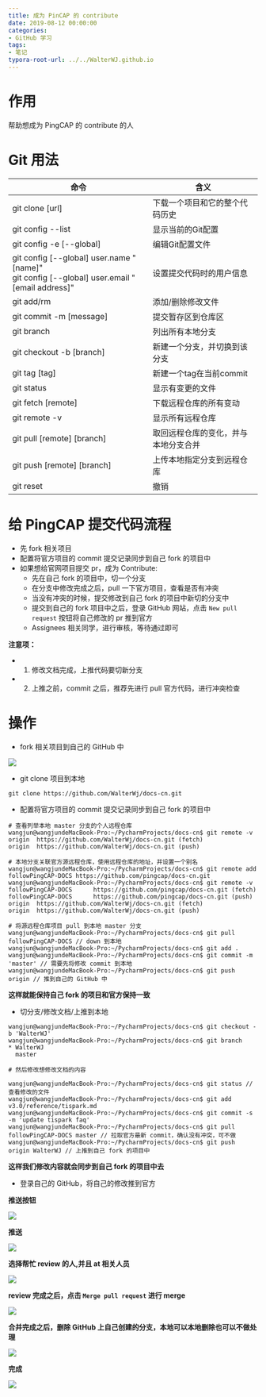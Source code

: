 ```yaml
---
title: 成为 PinCAP 的 contribute
date: 2019-08-12 00:00:00
categories:
- GitHub 学习
tags:
- 笔记
typora-root-url: ../../WalterWJ.github.io
---
```

# 作用
  帮助想成为 PingCAP 的 contribute 的人

# Git 用法

| 命令                                                                                             | 含义                                 |
| ------------------------------------------------------------------------------------------------ | ------------------------------------ |
| git clone [url]                                                                                  | 下载一个项目和它的整个代码历史       |
| git config --list                                                                                | 显示当前的Git配置                    |
| git config -e [--global]                                                                         | 编辑Git配置文件                      |
| git config [--global] user.name "[name]" <br> git config [--global] user.email "[email address]" | 设置提交代码时的用户信息             |
| git add/rm                                                                                       | 添加/删除修改文件                    |
| git commit -m [message]                                                                          | 提交暂存区到仓库区                   |
| git branch                                                                                       | 列出所有本地分支                     |
| git checkout -b [branch]                                                                         | 新建一个分支，并切换到该分支         |
| git tag [tag]                                                                                    | 新建一个tag在当前commit              |
| git status                                                                                       | 显示有变更的文件                     |
| git fetch [remote]                                                                               | 下载远程仓库的所有变动               |
| git remote -v                                                                                    | 显示所有远程仓库                     |
| git pull [remote] [branch]                                                                       | 取回远程仓库的变化，并与本地分支合并 |
| git push [remote] [branch]                                                                       | 上传本地指定分支到远程仓库           |
| git reset                                                                                        | 撤销                                 |

# 给 PingCAP 提交代码流程

<!-- **格式参考：**[PingCAP 中文技术文档风格指南](https://docs.google.com/document/d/1b6ZhZD33OoM8AacpKksGGSuxJWReLkNnSt8eSc1kTXc/edit) -->

* 先 fork 相关项目
* 配置将官方项目的 commit 提交记录同步到自己 fork 的项目中
* 如果想给官网项目提交 pr，成为 Contribute:
  - 先在自己 fork 的项目中，切一个分支
  - 在分支中修改完成之后，pull 一下官方项目，查看是否有冲突
  - 当没有冲突的时候，提交修改到自己 fork 的项目中新切的分支中
  - 提交到自己的 fork 项目中之后，登录 GitHub 网站，点击 `New pull request` 按钮将自己修改的 pr 推到官方
  - Assignees 相关同学，进行审核，等待通过即可

**注意项：**

* 1. 修改文档完成，上推代码要切新分支
* 2. 上推之前，commit 之后，推荐先进行 pull 官方代码，进行冲突检查

# 操作

* fork 相关项目到自己的 GitHub 中

![](/assets/images/PostsImages/Become-Contribute-template/pr-01.png)

* git clone 项目到本地

```shell
git clone https://github.com/WalterWj/docs-cn.git
```

* 配置将官方项目的 commit 提交记录同步到自己 fork 的项目中

```shell
# 查看列举本地 master 分支的个人远程仓库
wangjun@wangjundeMacBook-Pro:~/PycharmProjects/docs-cn$ git remote -v
origin  https://github.com/WalterWj/docs-cn.git (fetch)
origin  https://github.com/WalterWj/docs-cn.git (push)

# 本地分支关联官方源远程仓库，使用远程仓库的地址，并设置一个别名
wangjun@wangjundeMacBook-Pro:~/PycharmProjects/docs-cn$ git remote add followPingCAP-DOCS https://github.com/pingcap/docs-cn.git
wangjun@wangjundeMacBook-Pro:~/PycharmProjects/docs-cn$ git remote -v
followPingCAP-DOCS      https://github.com/pingcap/docs-cn.git (fetch)
followPingCAP-DOCS      https://github.com/pingcap/docs-cn.git (push)
origin  https://github.com/WalterWj/docs-cn.git (fetch)
origin  https://github.com/WalterWj/docs-cn.git (push)

# 将源远程仓库项目 pull 到本地 master 分支
wangjun@wangjundeMacBook-Pro:~/PycharmProjects/docs-cn$ git pull followPingCAP-DOCS // down 到本地
wangjun@wangjundeMacBook-Pro:~/PycharmProjects/docs-cn$ git add .
wangjun@wangjundeMacBook-Pro:~/PycharmProjects/docs-cn$ git commit -m 'master' // 需要先将修改 commit 到本地
wangjun@wangjundeMacBook-Pro:~/PycharmProjects/docs-cn$ git push origin // 推到自己的 GitHub 中
```

**这样就能保持自己 fork 的项目和官方保持一致**

* 切分支/修改文档/上推到本地

```shell
wangjun@wangjundeMacBook-Pro:~/PycharmProjects/docs-cn$ git checkout -b 'WalterWJ'
wangjun@wangjundeMacBook-Pro:~/PycharmProjects/docs-cn$ git branch
* WalterWJ
  master

# 然后修改想修改文档的内容

wangjun@wangjundeMacBook-Pro:~/PycharmProjects/docs-cn$ git status // 查看修改的文件
wangjun@wangjundeMacBook-Pro:~/PycharmProjects/docs-cn$ git add v3.0/reference/tispark.md
wangjun@wangjundeMacBook-Pro:~/PycharmProjects/docs-cn$ git commit -s -m 'update tispark faq'
wangjun@wangjundeMacBook-Pro:~/PycharmProjects/docs-cn$ git pull followPingCAP-DOCS master // 拉取官方最新 commit，确认没有冲突，可不做
wangjun@wangjundeMacBook-Pro:~/PycharmProjects/docs-cn$ git push origin WalterWJ // 上推到自己 fork 的项目中
```

**这样我们修改内容就会同步到自己 fork 的项目中去**

* 登录自己的 GitHub，将自己的修改推到官方

**推送按钮**

![](/assets/images/PostsImages/Become-Contribute-template/pr-02.png)

**推送**

![](/assets/images/PostsImages/Become-Contribute-template/pr-03.png)

**选择帮忙 review 的人,并且 at 相关人员**

![](/assets/images/PostsImages/Become-Contribute-template/pr-04.png)

**review 完成之后，点击 `Merge pull request` 进行 merge**

![](/assets/images/PostsImages/Become-Contribute-template/pr-05.png)

**合并完成之后，删除 GitHub 上自己创建的分支，本地可以本地删除也可以不做处理**

![](/assets/images/PostsImages/Become-Contribute-template/pr-07.png)

**完成**

![](/assets/images/PostsImages/Become-Contribute-template/pr-06.png)